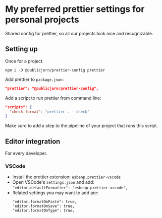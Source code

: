 # My preferred prettier settings for personal projects

Shared config for prettier, so all our projects look nice and recognizable.

## Setting up

Once for a project.

```
npm i -D @publicjorn/prettier-config prettier
```

Add prettier to `package.json`:

```json
"prettier": "@publicjorn/prettier-config",
```

Add a script to run prettier from command line:

```json
"scripts": {
  "check-format": "prettier . --check"
}
```

Make sure to add a step to the pipeline of your project that runs this script.

## Editor integration

For every developer.

### VSCode

- Install the prettier extension: `esbenp.prettier-vscode`
- Open VSCode's `settings.json` and add:  
  `"editor.defaultFormatter": "esbenp.prettier-vscode",`
- Related settings you may want to add are:
  ```
  "editor.formatOnPaste": true,
  "editor.formatOnSave": true,
  "editor.formatOnType": true,
  ```
